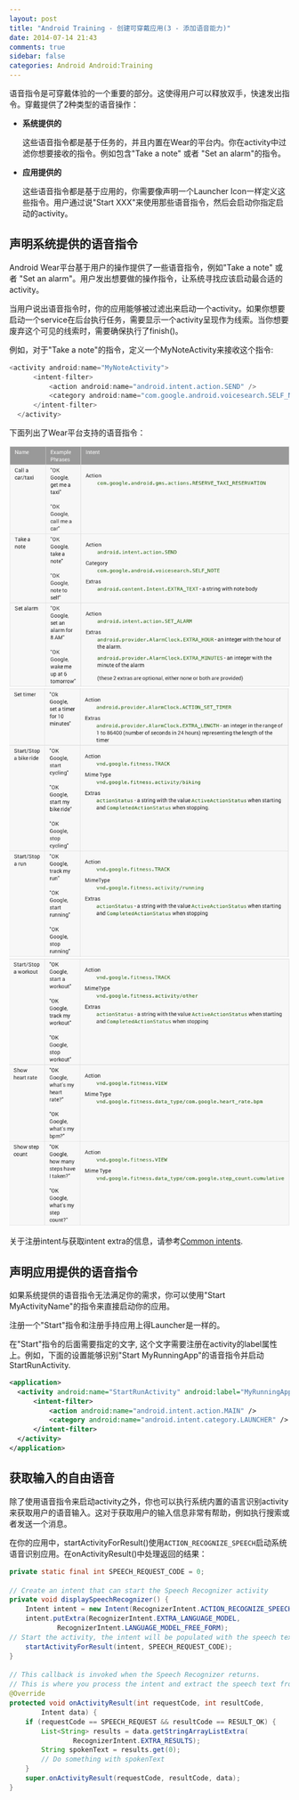 ```yaml
---
layout: post
title: "Android Training - 创建可穿戴应用(3 - 添加语音能力)"
date: 2014-07-14 21:43
comments: true
sidebar: false
categories: Android Android:Training
---
```


语音指令是可穿戴体验的一个重要的部分。这使得用户可以释放双手，快速发出指令。穿戴提供了2种类型的语音操作：

* **系统提供的**

  这些语音指令都是基于任务的，并且内置在Wear的平台内。你在activity中过滤你想要接收的指令。例如包含"Take a note" 或者 "Set an alarm"的指令。

* **应用提供的**

  这些语音指令都是基于应用的，你需要像声明一个Launcher Icon一样定义这些指令。用户通过说"Start XXX"来使用那些语音指令，然后会启动你指定启动的activity。

## 声明系统提供的语音指令

Android Wear平台基于用户的操作提供了一些语音指令，例如"Take a note" 或者 "Set an alarm"。用户发出想要做的操作指令，让系统寻找应该启动最合适的activity。

当用户说出语音指令时，你的应用能够被过滤出来启动一个activity。如果你想要启动一个service在后台执行任务，需要显示一个activity呈现作为线索。当你想要废弃这个可见的线索时，需要确保执行了finish()。

<!-- More -->

例如，对于"Take a note"的指令，定义一个MyNoteActivity来接收这个指令:


```java
<activity android:name="MyNoteActivity">
      <intent-filter>
          <action android:name="android.intent.action.SEND" />
          <category android:name="com.google.android.voicesearch.SELF_NOTE" />
      </intent-filter>
  </activity>
```

下面列出了Wear平台支持的语音指令：

![voice_intent_1](/images/voice_intent_1.png)
![voice_intent_2](/images/voice_intent_2.png)
![voice_intent_3](/images/voice_intent_3.png)

关于注册intent与获取intent extra的信息，请参考[Common intents](http://developer.android.com/guide/components/intents-common.html).

## 声明应用提供的语音指令

如果系统提供的语音指令无法满足你的需求，你可以使用"Start MyActivityName"的指令来直接启动你的应用。

注册一个"Start"指令和注册手持应用上得Launcher是一样的。

在"Start"指令的后面需要指定的文字, 这个文字需要注册在activity的label属性上。例如，下面的设置能够识别"Start MyRunningApp"的语音指令并启动StartRunActivity.

```xml
<application>
  <activity android:name="StartRunActivity" android:label="MyRunningApp">
      <intent-filter>
          <action android:name="android.intent.action.MAIN" />
          <category android:name="android.intent.category.LAUNCHER" />
      </intent-filter>
  </activity>
</application>
```

## 获取输入的自由语音

除了使用语音指令来启动activity之外，你也可以执行系统内置的语言识别activity来获取用户的语音输入。这对于获取用户的输入信息非常有帮助，例如执行搜索或者发送一个消息。

在你的应用中，startActivityForResult()使用`ACTION_RECOGNIZE_SPEECH`启动系统语音识别应用。在onActivityResult()中处理返回的结果：

```java
private static final int SPEECH_REQUEST_CODE = 0;

// Create an intent that can start the Speech Recognizer activity
private void displaySpeechRecognizer() {
    Intent intent = new Intent(RecognizerIntent.ACTION_RECOGNIZE_SPEECH);
    intent.putExtra(RecognizerIntent.EXTRA_LANGUAGE_MODEL,
            RecognizerIntent.LANGUAGE_MODEL_FREE_FORM);
// Start the activity, the intent will be populated with the speech text
    startActivityForResult(intent, SPEECH_REQUEST_CODE);
}

// This callback is invoked when the Speech Recognizer returns.
// This is where you process the intent and extract the speech text from the intent.
@Override
protected void onActivityResult(int requestCode, int resultCode,
        Intent data) {
    if (requestCode == SPEECH_REQUEST && resultCode == RESULT_OK) {
        List<String> results = data.getStringArrayListExtra(
                RecognizerIntent.EXTRA_RESULTS);
        String spokenText = results.get(0);
        // Do something with spokenText
    }
    super.onActivityResult(requestCode, resultCode, data);
}
```
